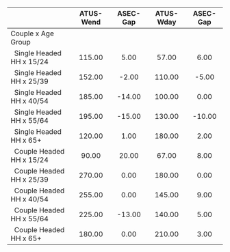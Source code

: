 
|                      |    ATUS-Wend |     ASEC-Gap |    ATUS-Wday |     ASEC-Gap |
| -------------------- | :----------: | :----------: | :----------: | :----------: |
| Couple x Age Group   |              |              |              |              |
| &nbsp;&nbsp;Single Headed HH x 15/24 |       115.00 |         5.00 |        57.00 |         6.00 |
| &nbsp;&nbsp;Single Headed HH x 25/39 |       152.00 |        -2.00 |       110.00 |        -5.00 |
| &nbsp;&nbsp;Single Headed HH x 40/54 |       185.00 |       -14.00 |       100.00 |         0.00 |
| &nbsp;&nbsp;Single Headed HH x 55/64 |       195.00 |       -15.00 |       130.00 |       -10.00 |
| &nbsp;&nbsp;Single Headed HH x 65+ |       120.00 |         1.00 |       180.00 |         2.00 |
| &nbsp;&nbsp;Couple Headed HH x 15/24 |        90.00 |        20.00 |        67.00 |         8.00 |
| &nbsp;&nbsp;Couple Headed HH x 25/39 |       270.00 |         0.00 |       180.00 |         0.00 |
| &nbsp;&nbsp;Couple Headed HH x 40/54 |       255.00 |         0.00 |       145.00 |         9.00 |
| &nbsp;&nbsp;Couple Headed HH x 55/64 |       225.00 |       -13.00 |       140.00 |         5.00 |
| &nbsp;&nbsp;Couple Headed HH x 65+ |       180.00 |         0.00 |       210.00 |         3.00 |

